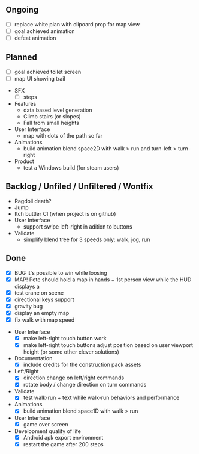 ## Ongoing

- [ ] replace white plan with clipoard prop for map view
- [ ] goal achieved animation
- [ ] defeat animation

## Planned

- [ ] goal achieved toilet screen
- [ ] map UI showing trail
- SFX
    - [ ] steps
- Features
    - data based level generation
    - Climb stairs (or slopes)
    - Fall from small heights
- User Interface
    - map with dots of the path so far
- Animations
  - build animation blend space2D with walk > run and turn-left > turn-right
- Product
    - test a Windows build (for steam users)

## Backlog / Unfiled / Unfiltered / Wontfix
- Ragdoll death?
- Jump
- Itch buttler CI (when project is on github)
- User Interface
    - support swipe left-right in adition to buttons
- Validate
   - simplify blend tree for 3 speeds only: walk, jog, run

## Done
- [x] BUG it's possible to win while loosing
- [x] MAP! Pete should hold a map in hands + 1st person view while the HUD displays a 
- [x] test crane on scene
- [x] directional keys support
- [x] gravity bug
- [x] display an empty map
- [x] fix walk with map speed
- User Interface
    - [x] make left-right touch button work
    - [x] make left-right touch buttons adjust position based on user viewport height (or some other clever solutions)
- Documentation
    - [x] include credits for the construction pack assets
- Left/Right
    - [x] direction change on left/right commands
    - [x] rotate body / change direction on turn commands
- Validate
   - [x] test walk-run + text while walk-run behaviors and performance
- Animations
    - [x] build animation blend space1D with walk > run
- User Interface
    - [x] game over screen
- Development quality of life    
    - [x] Android apk export environment
    - [x] restart the game after 200 steps
